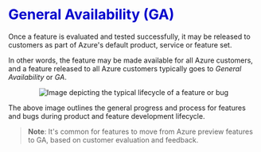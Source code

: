 <h1><strong><span style="color: #0000CD;">General Availability (GA)</span></strong></h1>


Once a feature is evaluated and tested successfully, it may be released to customers as part of Azure's default product, service or feature set.

In other words, the feature may be made available for all Azure customers, and a feature released to all Azure customers typically goes to *General Availability* or *GA*.

<p style="text-align:center;"><img src="../Linked_Image_Files/0406-service-lifecycle-bug.png" alt="Image depicting the typical lifecycle of a feature or bug"></p>

The above image outlines the general progress and process for features and bugs during product and feature development lifecycle.

> **Note**: It's common for features to move from Azure preview features to GA, based on customer evaluation and feedback.
